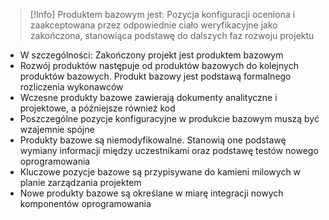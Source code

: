 >[!Info] Produktem bazowym jest:
>Pozycja konfiguracji oceniona i zaakceptowana przez odpowiednie ciało weryfikacyjne jako zakończona, stanowiąca podstawę do dalszych faz rozwoju projektu

- W szczególności: Zakończony projekt jest produktem bazowym
- Rozwój produktów następuje od produktów bazowych do kolejnych produktów bazowych. Produkt bazowy jest podstawą formalnego rozliczenia wykonawców
- Wczesne produkty bazowe zawierają dokumenty analityczne i projektowe, a późniejsze również kod
- Poszczególne pozycje konfiguracyjne w produkcie bazowym muszą być wzajemnie spójne
- Produkty bazowe są niemodyfikowalne. Stanowią one podstawę wymiany informacji między uczestnikami oraz podstawę testów nowego oprogramowania
- Kluczowe pozycje bazowe są przypisywane do kamieni milowych w planie zarządzania projektem
- Nowe produkty bazowe są określane w miarę integracji nowych komponentów oprogramowania